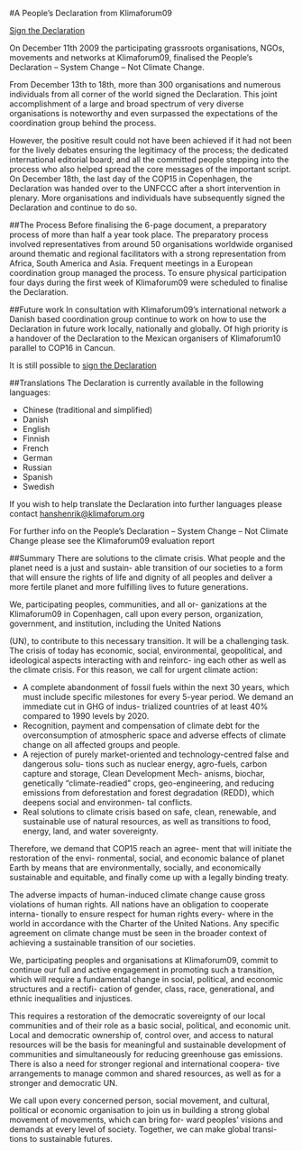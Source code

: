 #A People’s Declaration from Klimaforum09

[Sign the Declaration][sign]

On December 11th 2009 the participating grassroots organisations, NGOs, movements and networks at Klimaforum09, finalised the People’s Declaration – System Change – Not Climate Change. 

From December 13th to 18th, more than 300 organisations and numerous individuals from all corner of the world signed the Declaration. This joint accomplishment of a large and broad spectrum of very diverse organisations is noteworthy and even surpassed the expectations of the coordination group behind the process. 

However, the positive result could not have been achieved if it had not been for the lively debates ensuring the legitimacy of the process; the dedicated international editorial board; and all the committed people stepping into the process who also helped spread the core messages of the important script. On December 18th, the last day of the COP15 in Copenhagen, the Declaration was handed over to the UNFCCC after a short intervention in plenary. More organisations and individuals have subsequently signed the Declaration and continue to do so.

##The Process
Before finalising the 6-page document, a preparatory process of more than half a year took place. The preparatory process involved representatives from around 50 organisations worldwide organised around thematic and regional facilitators with a strong representation from Africa, South America and Asia. Frequent meetings in a European coordination group managed the process. To ensure physical participation four days during the first week of Klimaforum09 were scheduled to finalise the Declaration.

##Future work
In consultation with Klimaforum09’s international network a Danish based coordination group continue to work on how to use the Declaration in future work locally, nationally and globally. Of high priority is a handover of the Declaration to the Mexican organisers of Klimaforum10 parallel to COP16 in Cancun.

It is still possible to [sign the Declaration][sign]

##Translations
The Declaration is currently available in the following languages:

- Chinese (traditional and simplified)
- Danish
- English
- Finnish
- French
- German
- Russian
- Spanish
- Swedish

If you wish to help translate the Declaration into further languages please contact hanshenrik@klimaforum.org

 

 

For further info on the People’s Declaration – System Change – Not Climate Change please see the Klimaforum09 evaluation report

[sign]: http://spreadsheets.google.com/viewform?hl=da&formkey=dHdJS0dWM2ZoUE1zM0xVM3BRXzlQU0E6MA


##Summary
There are solutions to the climate crisis. What people and the planet need is a just and sustain- able transition of our societies to a form that will ensure the rights of life and dignity of all peoples and deliver a more fertile planet and more fulfilling lives to future generations.

We, participating peoples, communities, and all or- ganizations at the Klimaforum09 in Copenhagen, call upon every person, organization, government, and institution, including the United Nations

(UN), to contribute to this necessary transition. It will be a challenging task. The crisis of today has economic, social, environmental, geopolitical, and ideological aspects interacting with and reinforc- ing each other as well as the climate crisis. For this reason, we call for urgent climate action:

- A complete abandonment of fossil fuels within the next 30 years, which must include specific milestones for every 5-year period. We demand an immediate cut in GHG of indus- trialized countries of at least 40% compared to 1990 levels by 2020.
- Recognition, payment and compensation of climate debt for the overconsumption of atmospheric space and adverse effects of climate change on all affected groups and people.
- A rejection of purely market-oriented and technology-centred false and dangerous solu- tions such as nuclear energy, agro-fuels, carbon capture and storage, Clean Development Mech- anisms, biochar, genetically “climate-readied” crops, geo-engineering, and reducing emissions from deforestation and forest degradation (REDD), which deepens social and environmen- tal conflicts.
- Real solutions to climate crisis based on safe, clean, renewable, and sustainable use of natural resources, as well as transitions to food, energy, land, and water sovereignty.

Therefore, we demand that COP15 reach an agree- ment that will initiate the restoration of the envi- ronmental, social, and economic balance of planet Earth by means that are environmentally, socially, and economically sustainable and equitable, and finally come up with a legally binding treaty.

The adverse impacts of human-induced climate change cause gross violations of human rights. All nations have an obligation to cooperate interna- tionally to ensure respect for human rights every- where in the world in accordance with the Charter of the United Nations. Any specific agreement on climate change must be seen in the broader context of achieving a sustainable transition of our societies.

We, participating peoples and organisations at Klimaforum09, commit to continue our full and active engagement in promoting such a transition, which will require a fundamental change in social, political, and economic structures and a rectifi- cation of gender, class, race, generational, and ethnic inequalities and injustices.

This requires a restoration of the democratic sovereignty of our local communities and of their role as a basic social, political, and economic unit. Local and democratic ownership of, control over, and access to natural resources will be the basis for meaningful and sustainable development of communities and simultaneously for reducing greenhouse gas emissions. There is also a need for stronger regional and international coopera- tive arrangements to manage common and shared resources, as well as for a stronger and democratic UN.

We call upon every concerned person, social movement, and cultural, political or economic organisation to join us in building a strong global movement of movements, which can bring for- ward peoples’ visions and demands at every level of society. Together, we can make global transi- tions to sustainable futures.